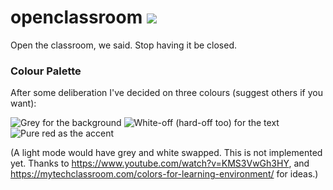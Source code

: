 # openclassroom ![](https://img.shields.io/github/commit-activity/w/TheTechRobo/openclassroom)
Open the classroom, we said. Stop having it be closed.


### Colour Palette
After some deliberation I've decided on three colours (suggest others if you want):

![Grey for the background](https://img.shields.io/badge/background-grey-%235C5C5C) ![White-off (hard-off too) for the text](https://img.shields.io/badge/text-white--off-%23ECE7FF) ![Pure red as the accent](https://img.shields.io/badge/accent-pure%20red-%23FF0000)

(A light mode would have grey and white swapped. This is not implemented yet. Thanks to https://www.youtube.com/watch?v=KMS3VwGh3HY, and https://mytechclassroom.com/colors-for-learning-environment/ for ideas.)

